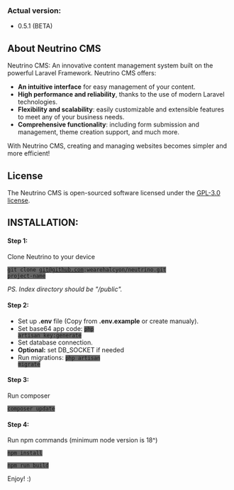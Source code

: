 ### Actual version:
- 0.5.1 (BETA)

## About Neutrino CMS

Neutrino CMS: An innovative content management system built on the powerful Laravel Framework. Neutrino CMS offers:

- <strong>An intuitive interface</strong> for easy management of your content.
- <strong>High performance and reliability</strong>, thanks to the use of modern Laravel technologies.
- <strong>Flexibility and scalability</strong>: easily customizable and extensible features to meet any of your business needs.
- <strong>Comprehensive functionality</strong>: including form submission and management, theme creation support, and much more.

With Neutrino CMS, creating and managing websites becomes simpler and more efficient!

## License

The Neutrino CMS is open-sourced software licensed under the [GPL-3.0 license](https://github.com/wearehalcyon/neutrino?tab=GPL-3.0-1-ov-file#readme).

## INSTALLATION:

#### Step 1:
Clone Neutrino to your device

<code style="background-color: #666;">git clone git@github.com:wearehalcyon/neutrino.git project-name</code>

<i>PS. Index directory should be "/public".</i>

#### Step 2:
- Set up <strong>.env</strong> file (Copy from <strong>.env.example</strong> or create manualy).
- Set base64 app code: <code style="background-color: #666;">php artisan key:generate</code>
- Set database connection.
- <strong>Optional:</strong> set DB_SOCKET if needed
- Run migrations: <code style="background-color: #666;">php artisan migrate</code>

#### Step 3:

Run composer

<code style="background-color: #666;">composer update</code>

#### Step 4:

Run npm commands (minimum node version is 18^)

<code style="background-color: #666;">npm install</code>

<code style="background-color: #666;">npm run build</code>

Enjoy! :)
